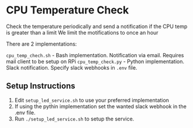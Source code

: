 # CPU Temperature Check

Check the temperature periodically and send a notification if the CPU temp is greater than a limit
We limit the motifications to once an hour

There are 2 implementations:

`cpu_temp_chech.sh` - Bash implementation. Notification via email.  Requires mail client to be setup on RPi
`cpu_temp_check.py` - Python implementation. Slack notification.  Specify slack webhooks in `.env` file.

## Setup Instructions

1. Edit `setup_led_service.sh` to use your preferred implementation
2. If using the pythin implementation set the wanted slack webhook in the .env file.
2. Run `./setup_led_service.sh` to setup the service.